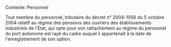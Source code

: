 Contexte: Personnel

Tout membre du personnel, tributaire du décret n° 2004-1056 du 5 octobre 2004 relatif au régime des pensions des ouvriers des établissements industriels de l'Etat, qui opte pour son rattachement au régime du personnel du port autonome est rayé du cadre auquel il appartenait à la date de l'enregistrement de son option.